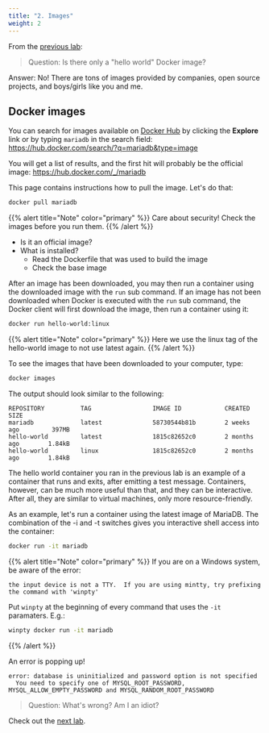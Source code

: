 ```yaml
---
title: "2. Images"
weight: 2
---
```


From the [previous lab](../01/):

> Question: Is there only a "hello world" Docker image?

Answer: No! There are tons of images provided by companies, open source projects, and boys/girls like you and me.


## Docker images

You can search for images available on [Docker Hub](https://hub.docker.com) by clicking the **Explore** link or by typing `mariadb` in the search field: <https://hub.docker.com/search/?q=mariadb&type=image>

You will get a list of results, and the first hit will probably be the official image: <https://hub.docker.com/_/mariadb>

This page contains instructions how to pull the image. Let's do that:

```bash
docker pull mariadb
```

{{% alert title="Note" color="primary" %}}
Care about security! Check the images before you run them.
{{% /alert %}}

* Is it an official image?
* What is installed?
  * Read the Dockerfile that was used to build the image
  * Check the base image

After an image has been downloaded, you may then run a container using the downloaded image with the `run` sub command. If an image has not been downloaded when Docker is executed with the `run` sub command, the Docker client will first download the image, then run a container using it:

```bash
docker run hello-world:linux
```

{{% alert title="Note" color="primary" %}}
Here we use the linux tag of the hello-world image to not use latest again.
{{% /alert %}}

To see the images that have been downloaded to your computer, type:

```bash
docker images
```

The output should look similar to the following:

```
REPOSITORY          TAG                 IMAGE ID            CREATED             SIZE
mariadb             latest              58730544b81b        2 weeks ago         397MB
hello-world         latest              1815c82652c0        2 months ago        1.84kB
hello-world         linux               1815c82652c0        2 months ago        1.84kB
```

The hello world container you ran in the previous lab is an example of a container that runs and exits, after emitting a test message. Containers, however, can be much more useful than that, and they can be interactive. After all, they are similar to virtual machines, only more resource-friendly.

As an example, let's run a container using the latest image of MariaDB. The combination of the -i and -t switches gives you interactive shell access into the container:

```bash
docker run -it mariadb
```

{{% alert title="Note" color="primary" %}}
If you are on a Windows system, be aware of the error:

```
the input device is not a TTY.  If you are using mintty, try prefixing the command with 'winpty'
```

Put `winpty` at the beginning of every command that uses the `-it` paramaters. E.g.:

```bash
winpty docker run -it mariadb
```

{{% /alert %}}

An error is popping up!

```
error: database is uninitialized and password option is not specified
  You need to specify one of MYSQL_ROOT_PASSWORD, MYSQL_ALLOW_EMPTY_PASSWORD and MYSQL_RANDOM_ROOT_PASSWORD
```

> Question: What's wrong? Am I an idiot?

Check out the [next lab](../03/).
